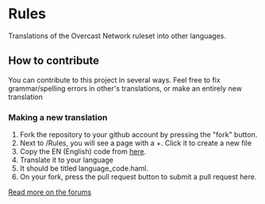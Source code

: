 Rules
=======

Translations of the Overcast Network ruleset into other languages.

## How to contribute

You can contribute to this project in several ways. Feel free to fix grammar/spelling errors in other's translations, or make an entirely new translation
### Making a new translation

1. Fork the repository to your github account by pressing the "fork" button.
2. Next to /Rules, you will see a page with a +. Click it to create a new file
3. Copy the EN (English) code from [here](https://github.com/OvercastNetwork/rules/blob/master/en.haml).
4. Translate it to your language
5. It should be titled language_code.haml.
5. On your fork, press the pull request button to submit a pull request here.

[Read more on the forums](https://oc.tc/forums/topics/521d6751af7fb0b80b0041b0)
